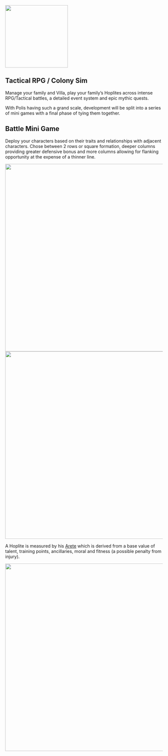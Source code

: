 <img src="https://0xprimordia.github.io/Polis/assets/logo.png" width="200" />

## Tactical RPG / Colony Sim
Manage your family and Villa, play your family’s Hoplites across intense RPG/Tactical battles, a detailed event system and epic mythic quests.

With Polis having such a grand scale, development will be split into a series of mini games with a final phase of tying them together.

## Battle Mini Game
Deploy your characters based on their traits and relationships with adjacent characters. Chose between 2 rows or square formation, deeper columns providing greater defensive bonus and more columns allowing for flanking opportunity at the expense of a thinner line.


<img src="https://0xprimordia.github.io/Polis/assets/deployment-1.png" width="600" />
<img src="https://0xprimordia.github.io/Polis/assets/deployment-2.png" width="600" />

A Hoplite is measured by his <a href="https://en.wikipedia.org/wiki/Arete" target="_blank">Arete</a> which is derived from a base value of talent, training points, ancillaries, moral and fitness (a possible penalty from injury).

<img src="https://0xprimordia.github.io/Polis/assets/character-card.png" width="600" />
